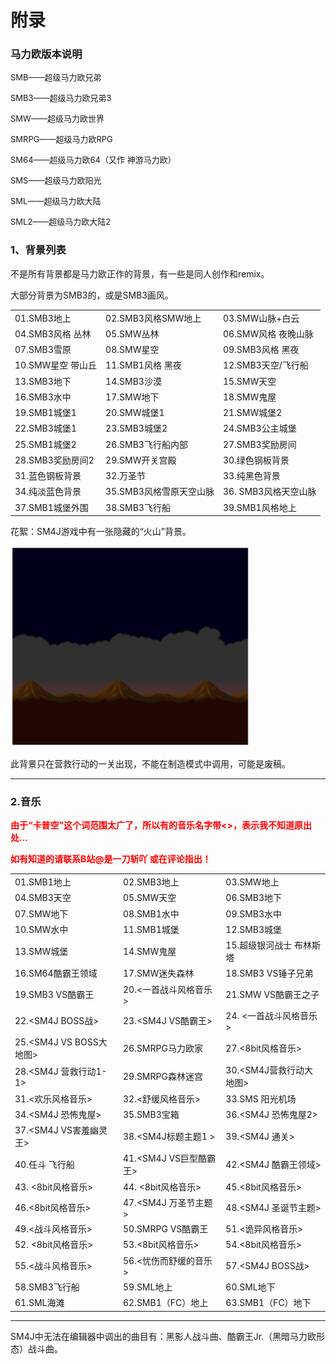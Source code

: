 # 附录

### 马力欧版本说明

<font size=2>SMB——超级马力欧兄弟</font>

<font size=2>SMB3——超级马力欧兄弟3</font>

<font size=2>SMW——超级马力欧世界</font>

<font size=2>SMRPG——超级马力欧RPG</font>

<font size=2>SM64——超级马力欧64（又作 神游马力欧）</font>

<font size=2>SMS——超级马力欧阳光</font>

<font size=2>SML——超级马力欧大陆</font>

<font size=2>SML2——超级马力欧大陆2</font>

### 1、背景列表

不是所有背景都是马力欧正作的背景，有一些是同人创作和remix。

大部分背景为SMB3的，或是SMB3画风。

|                   |                         |                      |
| ----------------- | ----------------------- | -------------------- |
| 01.SMB3地上       | 02.SMB3风格SMW地上      | 03.SMW山脉+白云      |
| 04.SMB3风格 丛林  | 05.SMW丛林              | 06.SMW风格 夜晚山脉  |
| 07.SMB3雪原       | 08.SMW星空              | 09.SMB3风格 黑夜     |
| 10.SMW星空 带山丘 | 11.SMB1风格 黑夜        | 12.SMB3天空/飞行船   |
| 13.SMB3地下       | 14.SMB3沙漠             | 15.SMW天空           |
| 16.SMB3水中       | 17.SMW地下              | 18.SMW鬼屋           |
| 19.SMB1城堡1      | 20.SMW城堡1             | 21.SMW城堡2          |
| 22.SMB3城堡1      | 23.SMB3城堡2            | 24.SMB3公主城堡      |
| 25.SMB1城堡2      | 26.SMB3飞行船内部       | 27.SMB3奖励房间      |
| 28.SMB3奖励房间2  | 29.SMW开关宫殿          | 30.绿色钢板背景      |
| 31.蓝色钢板背景   | 32.万圣节               | 33.纯黑色背景        |
| 34.纯淡蓝色背景   | 35.SMB3风格雪原天空山脉 | 36. SMB3风格天空山脉 |
| 37.SMB1城堡外围   | 38.SMB3飞行船           | 39.SMB1风格地上      |

花絮：SM4J游戏中有一张隐藏的“火山”背景。

<img src="./ex/image-20201127212636445.png" alt="image-20201127212636445" style="zoom:150%;" />

此背景只在营救行动的一关出现，不能在制造模式中调用，可能是废稿。

------

### 2.音乐

**<font color=ff00>由于“卡普空”这个词范围太广了，所以有的音乐名字带<>，表示我不知道原出处…</font>**

**<font color=ff00>如有知道的请联系B站@是一刀斩吖 或在评论指出！</font>**

|                         |                        |                         |
| ----------------------- | ---------------------- | ----------------------- |
| 01.SMB1地上             | 02.SMB3地上            | 03.SMW地上              |
| 04.SMB3天空             | 05.SMW天空             | 06.SMB3地下             |
| 07.SMW地下              | 08.SMB1水中            | 09.SMB3水中             |
| 10.SMW水中              | 11.SMB1城堡            | 12.SMB3城堡             |
| 13.SMW城堡              | 14.SMW鬼屋             | 15.超级银河战士 布林斯塔   |
| 16.SM64酷霸王领域       | 17.SMW迷失森林         | 18.SMB3 VS锤子兄弟      |
| 19.SMB3 VS酷霸王        | 20.<一首战斗风格音乐>  | 21.SMW VS酷霸王之子     |
| 22.<SM4J BOSS战>        | 23.<SM4J VS酷霸王>     | 24. <一首战斗风格音乐>  |
| 25.<SM4J VS BOSS大地图> | 26.SMRPG马力欧家       | 27.<8bit风格音乐>       |
| 28.<SM4J 营救行动1-1>   | 29.SMRPG森林迷宫       | 30.<SM4J营救行动大地图> |
| 31.<欢乐风格音乐>       | 32.<舒缓风格音乐>      | 33.SMS 阳光机场         |
| 34.<SM4J 恐怖鬼屋>      | 35.SMB3宝箱            | 36.<SM4J 恐怖鬼屋2>     |
| 37.<SM4J VS害羞幽灵王>  | 38.<SM4J标题主题1 >    | 39.<SM4J 通关>          |
| 40.任斗 飞行船          | 41.<SM4J VS巨型酷霸王> | 42.<SM4J 酷霸王领域>    |
| 43. <8bit风格音乐>      | 44. <8bit风格音乐>     | 45.<8bit风格音乐>       |
| 46.<8bit风格音乐>       | 47.<SM4J 万圣节主题>   | 48.<SM4J 圣诞节主题>    |
| 49.<战斗风格音乐>       | 50.SMRPG VS酷霸王      | 51.<诡异风格音乐>       |
| 52. <8bit风格音乐>      | 53.<8bit风格音乐>      | 54.<8bit风格音乐>       |
| 55.<战斗风格音乐>       | 56.<忧伤而舒缓的音乐>  | 57.<SM4J BOSS战>        |
| 58.SMB3飞行船           | 59.SML地上             | 60.SML地下              |
| 61.SML海滩              | 62.SMB1（FC）地上      | 63.SMB1（FC）地下       |

------

SM4J中无法在编辑器中调出的曲目有：黑影人战斗曲、酷霸王Jr.（黑暗马力欧形态）战斗曲。
